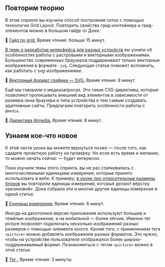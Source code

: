 ## Повторим теорию

В этом спринте вы изучили способ построения сеток с помощью технологии Grid Layout. Повторить свойства грид-контейнера и грид-элементов можно в большом гайде от Доки.

🐶 [Гайд по grid.](https://doka.guide/css/grid-guide/) Время чтения: больше 15 минут.

[В теме о разработке интерфейса для разных устройств](https://practicum.yandex.ru/learn/web/courses/c4f5c70d-2a5b-43e4-86f0-3b05bdf08616/sprints/1701/topics/4f362ed9-0ecc-495d-92d0-925348d3afd7/lessons/e28273c5-d224-4bb1-812d-6e881185bda9/) вы узнали об особенностях работы с растровыми и векторными изображениями. Большинство современных браузеров поддерживают только векторные изображения в формате `.svg`. Следующая статья поможет вспомнить, как работать с svg-изображениями.

🐶 [Векторный формат графики — SVG.](https://doka.guide/html/svg/) Время чтения: 8 минут.

Ещё мы говорили о медиазапросах. Это такие CSS-директивы, которые позволяют прописывать внешний вид элементов в зависимости от размера окна браузера и типа устройства и тем самым создавать адаптивные сайты. Предлагаем повторить особенности работы с `@media`.

🐶 [Директива @media.](https://doka.guide/css/media/) Время чтения: 8 минут.

## Узнаем кое-что новое

К этой части урока вы можете вернуться позже — после того, как сдадите проектную работу на проверку. Но если есть время и желание, то можно начать сейчас — будет интересно.

Пока изучали темы этого спринта, вы не раз сталкивались с многочисленными единицами измерения, которые принято использовать в вебе. К примеру, [в уроке про относительные размеры блоков](https://practicum.yandex.ru/learn/web/courses/c4f5c70d-2a5b-43e4-86f0-3b05bdf08616/sprints/297/topics/4f362ed9-0ecc-495d-92d0-925348d3afd7/lessons/c4e2f12c-fe8b-4f11-adb9-435d96901198/) вы повторили единицы измерения, которые делают вёрстку «резиновой». Дока собрала эти и многие другие единицы измерения в одной статье.

🐶 [Единицы измерения.](https://doka.guide/css/numeric-types/) Время чтения: 6 минут.

Иногда на десктопной версии приложения используют большие и тяжёлые изображения, а на мобильной — более лёгкие. Именно тег picture позволяет подключать несколько изображений разных размеров с помощью элемента source. Кроме того, с применением тега `<picture>` можно добавлять изображения разных форматов. Это нужно, чтобы на устройстве пользователя отображался более широко-поддерживаемый формат. Познакомиться с тегом `<picture>` можно в этой статье:

🐶 [Тег <picture>.](https://doka.guide/html/picture/) Время чтения: 3 минуты.